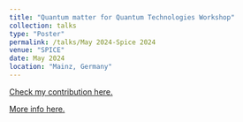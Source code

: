 ```yaml
---
title: "Quantum matter for Quantum Technologies Workshop"
collection: talks
type: "Poster"
permalink: /talks/May 2024-Spice 2024
venue: "SPICE"
date: May 2024
location: "Mainz, Germany"
---
```


[Check my contribution here.](https://carlosp24.github.io/files/Poster2024_04.pdf)

[More info here.](https://www.spice.uni-mainz.de/qmqt-home/)
